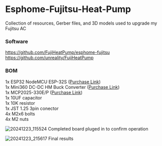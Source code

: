 # Esphome-Fujitsu-Heat-Pump
Collection of resources, Gerber files, and 3D models used to upgrade my Fujitsu AC

### Software

https://github.com/FujiHeatPump/esphome-fujitsu  
https://github.com/unreality/FujiHeatPump

### BOM

1x ESP32 NodeMCU ESP-32S ([Purchase Link](https://vi.aliexpress.com/item/1005004180281468.html?spm=a2g0o.order_list.order_list_main.35.21ef1802DIgSzL&gatewayAdapt=glo2vnm))  
1x Mini360 DC-DC HM Buck Converter ([Purchase Link](https://vi.aliexpress.com/item/1005006224672579.html?spm=a2g0o.order_list.order_list_main.11.21ef1802DIgSzL&gatewayAdapt=glo2vnm))  
1x MCP2025-330E/P ([Purchase Link](https://www.digikey.com.au/en/products/detail/microchip-technology/MCP2025-330E-P/3543133))  
1x 10UF capacitor  
1x 10K resistor  
1x JST 1.25 3pin conector  
4x M2x6 bolts  
4x M2 nuts  

![20241223_115524](https://github.com/user-attachments/assets/41415628-f6a4-4d04-b76c-f25b3d4d0d0c)
Completed board pluged in to confirm operation

![20241223_215617](https://github.com/user-attachments/assets/2daa9247-6626-4816-b44b-07122d7ea2a8)
Final results
